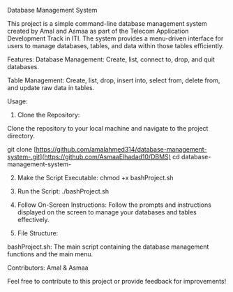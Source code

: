 Database Management System

This project is a simple command-line database management system created by Amal and Asmaa as part of the Telecom Application Development Track in ITI. 
The system provides a menu-driven interface for users to manage databases, tables, and data within those tables efficiently.

Features:
Database Management:
Create, list, connect to, drop, and quit databases.

Table Management:
Create, list, drop, insert into, select from, delete from, and update raw data in tables.


Usage:
1. Clone the Repository:

Clone the repository to your local machine and navigate to the project directory.

   git clone [https://github.com/amalahmed314/database-management-system-.git](https://github.com/AsmaaElhadad10/DBMS)
   cd database-management-system-

2. Make the Script Executable:
   chmod +x bashProject.sh

3. Run the Script:
   ./bashProject.sh
   
4. Follow On-Screen Instructions:
   Follow the prompts and instructions displayed on the screen to manage your databases and tables effectively.
   
5. File Structure:
   
bashProject.sh:
The main script containing the database management functions and the main menu.

Contributors:
Amal &
Asmaa

Feel free to contribute to this project or provide feedback for improvements!

    





